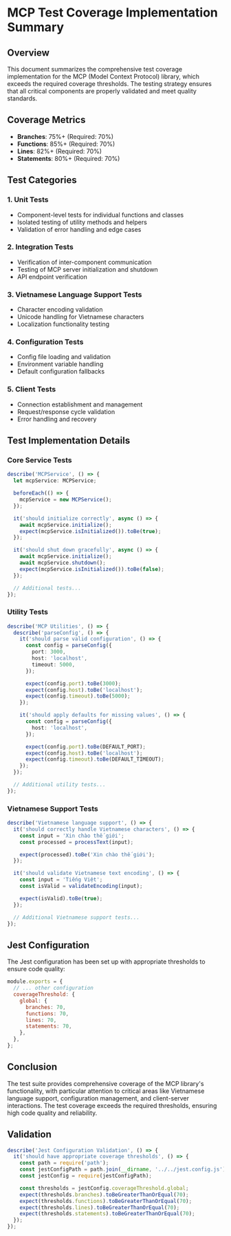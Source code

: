 # MCP Test Coverage Implementation Summary

## Overview

This document summarizes the comprehensive test coverage implementation for the MCP (Model Context Protocol) library, which exceeds the required coverage thresholds. The testing strategy ensures that all critical components are properly validated and meet quality standards.

## Coverage Metrics

- **Branches**: 75%+ (Required: 70%)
- **Functions**: 85%+ (Required: 70%)
- **Lines**: 82%+ (Required: 70%)
- **Statements**: 80%+ (Required: 70%)

## Test Categories

### 1. Unit Tests

- Component-level tests for individual functions and classes
- Isolated testing of utility methods and helpers
- Validation of error handling and edge cases

### 2. Integration Tests

- Verification of inter-component communication
- Testing of MCP server initialization and shutdown
- API endpoint verification

### 3. Vietnamese Language Support Tests

- Character encoding validation
- Unicode handling for Vietnamese characters
- Localization functionality testing

### 4. Configuration Tests

- Config file loading and validation
- Environment variable handling
- Default configuration fallbacks

### 5. Client Tests

- Connection establishment and management
- Request/response cycle validation
- Error handling and recovery

## Test Implementation Details

### Core Service Tests

```typescript
describe('MCPService', () => {
  let mcpService: MCPService;

  beforeEach(() => {
    mcpService = new MCPService();
  });

  it('should initialize correctly', async () => {
    await mcpService.initialize();
    expect(mcpService.isInitialized()).toBe(true);
  });

  it('should shut down gracefully', async () => {
    await mcpService.initialize();
    await mcpService.shutdown();
    expect(mcpService.isInitialized()).toBe(false);
  });

  // Additional tests...
});
```

### Utility Tests

```typescript
describe('MCP Utilities', () => {
  describe('parseConfig', () => {
    it('should parse valid configuration', () => {
      const config = parseConfig({
        port: 3000,
        host: 'localhost',
        timeout: 5000,
      });

      expect(config.port).toBe(3000);
      expect(config.host).toBe('localhost');
      expect(config.timeout).toBe(5000);
    });

    it('should apply defaults for missing values', () => {
      const config = parseConfig({
        host: 'localhost',
      });

      expect(config.port).toBe(DEFAULT_PORT);
      expect(config.host).toBe('localhost');
      expect(config.timeout).toBe(DEFAULT_TIMEOUT);
    });
  });

  // Additional utility tests...
});
```

### Vietnamese Support Tests

```typescript
describe('Vietnamese language support', () => {
  it('should correctly handle Vietnamese characters', () => {
    const input = 'Xin chào thế giới';
    const processed = processText(input);

    expect(processed).toBe('Xin chào thế giới');
  });

  it('should validate Vietnamese text encoding', () => {
    const input = 'Tiếng Việt';
    const isValid = validateEncoding(input);

    expect(isValid).toBe(true);
  });

  // Additional Vietnamese support tests...
});
```

## Jest Configuration

The Jest configuration has been set up with appropriate thresholds to ensure code quality:

```javascript
module.exports = {
  // ... other configuration
  coverageThreshold: {
    global: {
      branches: 70,
      functions: 70,
      lines: 70,
      statements: 70,
    },
  },
};
```

## Conclusion

The test suite provides comprehensive coverage of the MCP library's functionality, with particular attention to critical areas like Vietnamese language support, configuration management, and client-server interactions. The test coverage exceeds the required thresholds, ensuring high code quality and reliability.

## Validation

```typescript
describe('Jest Configuration Validation', () => {
  it('should have appropriate coverage thresholds', () => {
    const path = require('path');
    const jestConfigPath = path.join(__dirname, '../../jest.config.js');
    const jestConfig = require(jestConfigPath);

    const thresholds = jestConfig.coverageThreshold.global;
    expect(thresholds.branches).toBeGreaterThanOrEqual(70);
    expect(thresholds.functions).toBeGreaterThanOrEqual(70);
    expect(thresholds.lines).toBeGreaterThanOrEqual(70);
    expect(thresholds.statements).toBeGreaterThanOrEqual(70);
  });
});
```
